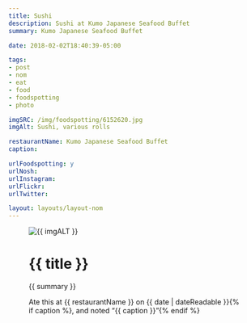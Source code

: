 ```yaml
---
title: Sushi
description: Sushi at Kumo Japanese Seafood Buffet
summary: Kumo Japanese Seafood Buffet

date: 2018-02-02T18:40:39-05:00

tags:
- post
- nom
- eat
- food
- foodspotting
- photo

imgSRC: /img/foodspotting/6152620.jpg
imgAlt: Sushi, various rolls

restaurantName: Kumo Japanese Seafood Buffet
caption:

urlFoodspotting: y
urlNosh:
urlInstagram:
urlFlickr:
urlTwitter:

layout: layouts/layout-nom
---
```

<figure class="nom">
	<img class="u-photo img-border" src="{{ imgSRC }}" alt="{{ imgALT }}">
	<figcaption>
		<h1 class="title p-name">{{ title }}</h1>
		<p class="summary">{{ summary }}</p>
		<p>Ate this at {{ restaurantName }} on <time class="dt-published" datetime="{{ date | dateIso }}">{{ date | dateReadable }}</time>{% if caption %}, and noted <q class="caption">{{ caption }}</q>{% endif %}
	</figcaption>
</figure>